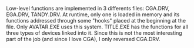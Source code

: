Low-level functions are implemented in 3 differents files: CGA.DRV, EGA.DRV, TANDY.DRV.
At runtime, only one is loaded in memory and its functions addressed through some "hooks" placed at the beginning at the file.
Only AVATAR.EXE uses this system. TITLE.EXE has the functions for all three types of devices linked into it.
Since this is not the most interesting part of the job (and since I love CGA), I only reversed CGA.DRV.
